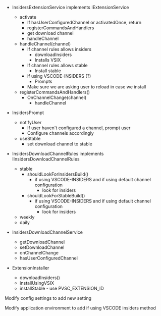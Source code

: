 * InsidersExtensionService implements IExtensionService
    * activate
        - If hasUserConfiguredChannel or activatedOnce, return
        - registerCommandsAndHandlers
        - get download channel
        - handleChannel
    * handleChannel(channel)
        - If channel rules allows insiders
            - downloadInsiders
            - Installs VSIX
        - If channel rules allows stable
            - Install stable
        - if using VSCODE-INSIDERS (?)
            - Prompts
        - Make sure we are asking user to reload in case we install
    * registerCommandsAndHandlers()
        - OnChannelChange(channel)
            - handleChannel

* InsidersPrompt
    * notifyUser
        - If user haven't configured a channel, prompt user
        - Configure channels accordingly
    * useStable
        - set download channel to stable

* InsidersDownloadChannelRules implements IInsidersDownloadChannelRules
    * stable
        - shouldLookForInsidersBuild()
            - if using VSCODE-INSIDERS and if using default channel configuration
                - look for insiders
        - shouldLookForStableBuild()
            - if using VSCODE-INSIDERS and if using default channel configuration
                - look for insiders
    * weekly
    * daily

* InsidersDownloadChannelService
    * getDownloadChannel
    * setDownloadChannel
    * onChannelChange
    * hasUserConfiguredChannel

* ExtensionInstaller
    * downloadInsiders()
    * installUsingVSIX
    * installStable - use PVSC_EXTENSION_ID

Modify config settings to add new setting

Modify application environment to add if using VSCODE insiders method
